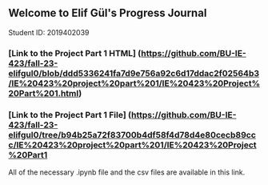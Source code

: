 ## Welcome to Elif Gül's Progress Journal
Student ID: 2019402039
### [Link to the Project Part 1 HTML] (https://github.com/BU-IE-423/fall-23-elifgul0/blob/ddd5336241fa7d9e756a92c6d17ddac2f02564b3/IE%20423%20project%20part%201/IE%20423%20Project%20Part%201.html)
### [Link to the Project Part 1 File] (https://github.com/BU-IE-423/fall-23-elifgul0/tree/b94b25a72f83700b4df58f4d78d4e80cecb89ccc/IE%20423%20project%20part%201/IE%20423%20Project%20Part1
All of the necessary .ipynb file and the csv files are available in this link.
